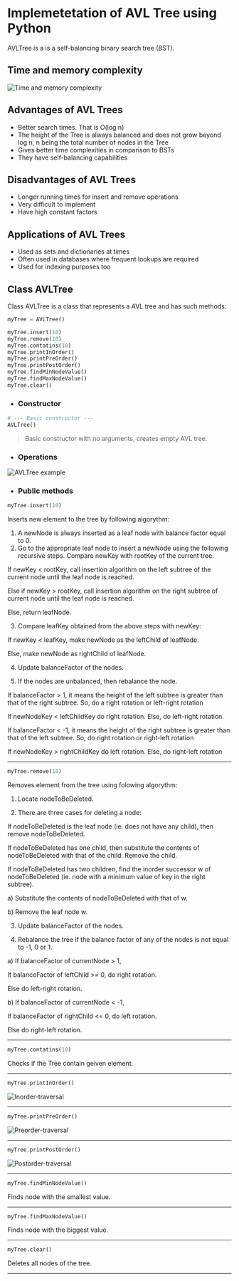 # Implemetetation of AVL Tree using Python

AVLTree is a is a self-balancing binary search tree (BST).

## Time and memory complexity

![Time and memory complexity](./png/TimeAndMemoryComplexity.png 'Time and memory complexity')

## Advantages of AVL Trees

- Better search times. That is O(log n)
- The height of the Tree is always balanced and does not grow beyond log n, n being the total number of nodes in the Tree
- Gives better time complexities in comparison to BSTs
- They have self-balancing capabilities

## Disadvantages of AVL Trees

- Longer running times for insert and remove operations
- Very difficult to implement
- Have high constant factors

## Applications of AVL Trees

- Used as sets and dictionaries at times
- Often used in databases where frequent lookups are required
- Used for indexing purposes too

## Class AVLTree

Class AVLTree is a class that represents a AVL tree and has such methods:

```python
myTree = AVLTree()

myTree.insert(10)
myTree.remove(10)
myTree.contatins(10)
myTree.printInOrder()
myTree.printPreOrder()
myTree.printPostOrder()
myTree.findMinNodeValue()
myTree.findMaxNodeValue()
myTree.clear()
```

- ### Constructor

```python
# --- Basic constructor ---
AVLTree()
```

> Basic constructor with no arguments, creates empty AVL tree.

- ### Operations

![AVLTree example](./png/AVL_Tree_Example.gif 'AVLTree example')

- ### Public methods

```python
myTree.insert(10)
```

Inserts new element to the tree by following algorythm:

1. A newNode is always inserted as a leaf node with balance factor equal to 0.
2. Go to the appropriate leaf node to insert a newNode using the following recursive steps. Compare newKey with rootKey of the current tree.

If newKey < rootKey, call insertion algorithm on the left subtree of the current node until the leaf node is reached.

Else if newKey > rootKey, call insertion algorithm on the right subtree of current node until the leaf node is reached.

Else, return leafNode.

3. Compare leafKey obtained from the above steps with newKey:

If newKey < leafKey, make newNode as the leftChild of leafNode.

Else, make newNode as rightChild of leafNode.

4. Update balanceFactor of the nodes.

5. If the nodes are unbalanced, then rebalance the node.

If balanceFactor > 1, it means the height of the left subtree is greater than that of the right subtree. So, do a right rotation or left-right rotation

If newNodeKey < leftChildKey do right rotation.
Else, do left-right rotation.

If balanceFactor < -1, it means the height of the right subtree is greater than that of the left subtree. So, do right rotation or right-left rotation

If newNodeKey > rightChildKey do left rotation.
Else, do right-left rotation

---

```Python
myTree.remove(10)
```

Removes element from the tree using folowing algorythm:

1. Locate nodeToBeDeleted.

2. There are three cases for deleting a node:

If nodeToBeDeleted is the leaf node (ie. does not have any child), then remove nodeToBeDeleted.

If nodeToBeDeleted has one child, then substitute the contents of nodeToBeDeleted with that of the child. Remove the child.

If nodeToBeDeleted has two children, find the inorder successor w of nodeToBeDeleted (ie. node with a minimum value of key in the right subtree).

a) Substitute the contents of nodeToBeDeleted with that of w.

b) Remove the leaf node w.

3. Update balanceFactor of the nodes.

4. Rebalance the tree if the balance factor of any of the nodes is not equal to -1, 0 or 1.

a) If balanceFactor of currentNode > 1,

If balanceFactor of leftChild >= 0, do right rotation.

Else do left-right rotation.

b) If balanceFactor of currentNode < -1,

If balanceFactor of rightChild <= 0, do left rotation.

Else do right-left rotation.

---

```Python
myTree.contatins(10)
```

Checks if the Tree contain geiven element.

---

```Python
myTree.printInOrder()
```

![Inorder-traversal](./png/Inorder-traversal.gif 'Inorder-traversal')

---

```Python
myTree.printPreOrder()
```
![Preorder-traversal](./png/Preorder-traversal.gif 'Preorder-traversal')


---

```Python
myTree.printPostOrder()
```

![Postorder-traversal](./png/Postorder-traversal.gif 'Postorder-traversal')

---

```Python
myTree.findMinNodeValue()
```

Finds node with the smallest value.

---

```Python
myTree.findMaxNodeValue()
```

Finds node with the biggest value.

---

```Python
myTree.clear()
```

Deletes all nodes of the tree.

---
